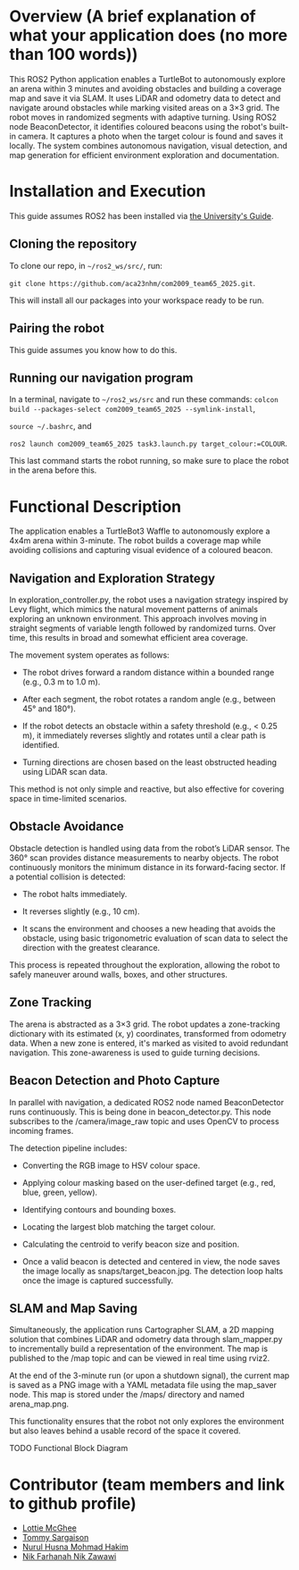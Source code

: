 # Overview (A brief explanation of what your application does (no more than 100 words))
This ROS2 Python application enables a TurtleBot to autonomously explore an arena within 3 minutes and avoiding obstacles and building a coverage map and save it via SLAM. It uses LiDAR and odometry data to detect and navigate around obstacles while marking visited areas on a 3×3 grid. The robot moves in randomized segments with adaptive turning. Using ROS2 node BeaconDetector, it identifies coloured beacons using the robot's built-in camera. It captures a photo when the target colour is found and saves it locally. The system combines autonomous navigation, visual detection, and map generation for efficient environment exploration and documentation.

# Installation and Execution

This guide assumes ROS2 has been installed via [the University's Guide](https://tom-howard.github.io/com2009/ros/).

## Cloning the repository
To clone our repo, in `~/ros2_ws/src/`, run:

`git clone https://github.com/aca23nhm/com2009_team65_2025.git`.

This will install all our packages into your workspace ready to be run.

## Pairing the robot
This guide assumes you know how to do this.

## Running our navigation program

In a terminal, navigate to `~/ros2_ws/src` and run these commands:
`colcon build --packages-select com2009_team65_2025 --symlink-install`,

`source ~/.bashrc`, and

`ros2 launch com2009_team65_2025 task3.launch.py target_colour:=COLOUR`.

This last command starts the robot running, so make sure to place the robot in the arena
before this.

# Functional Description
The application enables a TurtleBot3 Waffle to autonomously explore a 4x4m arena within 3-minute. The robot builds a coverage map while avoiding collisions and capturing visual evidence of a coloured beacon.

## Navigation and Exploration Strategy
In exploration_controller.py, the robot uses a navigation strategy inspired by Levy flight, which mimics the natural movement patterns of animals exploring an unknown environment. This approach involves moving in straight segments of variable length followed by randomized turns. Over time, this results in broad and somewhat efficient area coverage.

The movement system operates as follows:

- The robot drives forward a random distance within a bounded range (e.g., 0.3 m to 1.0 m).

- After each segment, the robot rotates a random angle (e.g., between 45° and 180°).

- If the robot detects an obstacle within a safety threshold (e.g., < 0.25 m), it immediately reverses slightly and rotates until a clear path is identified.

- Turning directions are chosen based on the least obstructed heading using LiDAR scan data.

This method is not only simple and reactive, but also effective for covering space in time-limited scenarios.

## Obstacle Avoidance
Obstacle detection is handled using data from the robot’s LiDAR sensor. The 360° scan provides distance measurements to nearby objects. The robot continuously monitors the minimum distance in its forward-facing sector. If a potential collision is detected:

- The robot halts immediately.

- It reverses slightly (e.g., 10 cm).

- It scans the environment and chooses a new heading that avoids the obstacle, using basic trigonometric evaluation of scan data to select the direction with the greatest clearance.

This process is repeated throughout the exploration, allowing the robot to safely maneuver around walls, boxes, and other structures.

## Zone Tracking
The arena is abstracted as a 3×3 grid. The robot updates a zone-tracking dictionary with its estimated (x, y) coordinates, transformed from odometry data. When a new zone is entered, it's marked as visited to avoid redundant navigation. This zone-awareness is used to guide turning decisions.

## Beacon Detection and Photo Capture
In parallel with navigation, a dedicated ROS2 node named BeaconDetector runs continuously. This is being done in beacon_detector.py. This node subscribes to the /camera/image_raw topic and uses OpenCV to process incoming frames.

The detection pipeline includes:

- Converting the RGB image to HSV colour space.

- Applying colour masking based on the user-defined target (e.g., red, blue, green, yellow).

- Identifying contours and bounding boxes.

- Locating the largest blob matching the target colour.

- Calculating the centroid to verify beacon size and position.

- Once a valid beacon is detected and centered in view, the node saves the image locally as snaps/target_beacon.jpg. The detection loop halts once the image is captured successfully.

## SLAM and Map Saving
Simultaneously, the application runs Cartographer SLAM, a 2D mapping solution that combines LiDAR and odometry data through slam_mapper.py to incrementally build a representation of the environment. The map is published to the /map topic and can be viewed in real time using rviz2.

At the end of the 3-minute run (or upon a shutdown signal), the current map is saved as a PNG image with a YAML metadata file using the map_saver node. This map is stored under the /maps/ directory and named arena_map.png.

This functionality ensures that the robot not only explores the environment but also leaves behind a usable record of the space it covered.

TODO Functional Block Diagram

# Contributor (team members and link to github profile)
- [Lottie McGhee](https://github.com/drearyplane8)
- [Tommy Sargaison](https://github.com/tommmicron)
- [Nurul Husna Mohmad Hakim](https://github.com/aca23nhm)
- [Nik Farhanah Nik Zawawi](https://github.com/anahnick)